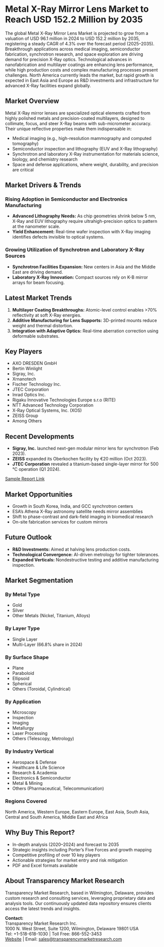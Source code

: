 
# Metal X-Ray Mirror Lens Market to Reach USD 152.2 Million by 2035

The global Metal X-Ray Mirror Lens Market is projected to grow from a valuation of USD 96.1 million in 2024 to USD 152.2 million by 2035, registering a steady CAGR of 4.3% over the forecast period (2025–2035). Breakthrough applications across medical imaging, semiconductor fabrication, synchrotron research, and space exploration are driving demand for precision X-Ray optics. Technological advances in nanofabrication and multilayer coatings are enhancing lens performance, while high production costs and complex manufacturing processes present challenges. North America currently leads the market, but rapid growth is expected in East Asia and Europe as R&D investments and infrastructure for advanced X-Ray facilities expand globally.

## Market Overview

Metal X-Ray mirror lenses are specialized optical elements crafted from highly polished metals and precision-coated multilayers, designed to collimate, focus, and steer X-Ray beams with sub-micrometer accuracy. Their unique reflective properties make them indispensable in:
- Medical imaging (e.g., high-resolution mammography and computed tomography)
- Semiconductor inspection and lithography (EUV and X-Ray lithography)
- Synchrotron and laboratory X-Ray instrumentation for materials science, biology, and chemistry research
- Space and defense applications, where weight, durability, and precision are critical

## Market Drivers & Trends

### Rising Adoption in Semiconductor and Electronics Manufacturing
- **Advanced Lithography Needs:** As chip geometries shrink below 5 nm, X-Ray and EUV lithography require ultrahigh-precision optics to pattern at the nanometer scale.
- **Yield Enhancement:** Real-time wafer inspection with X-Ray imaging identifies defects invisible to optical systems.

### Growing Utilization of Synchrotron and Laboratory X-Ray Sources
- **Synchrotron Facilities Expansion:** New centers in Asia and the Middle East are driving demand.
- **Laboratory X-Ray Innovation:** Compact sources rely on K-B mirror arrays for beam focusing.

## Latest Market Trends
1. **Multilayer Coating Breakthroughs:** Atomic-level control enables >70% reflectivity at soft X-Ray energies.
2. **Additive Manufacturing for Lens Supports:** 3D-printed mounts reduce weight and thermal distortion.
3. **Integration with Adaptive Optics:** Real-time aberration correction using deformable substrates.

## Key Players
- AXO DRESDEN GmbH
- Bertin Winlight
- Sigray, Inc.
- Xrnanotech
- Fischer Technology Inc.
- JTEC Corporation
- Inrad Optics Inc.
- Rigaku Innovative Technologies Europe s.r.o (RITE)
- NTT Advanced Technology Corporation
- X-Ray Optical Systems, Inc. (XOS)
- ZEISS Group
- Among Others

## Recent Developments
- **Sigray, Inc.** launched next-gen modular mirror lens for synchrotron (Feb 2023).
- **ZEISS** expanded its Oberkochen facility by €20 million (Oct 2023).
- **JTEC Corporation** revealed a titanium-based single-layer mirror for 500 °C operation (Q1 2024).

[Sample Report Link](https://www.transparencymarketresearch.com/sample/sample.php?flag=S&rep_id=86589)

## Market Opportunities
- Growth in South Korea, India, and GCC synchrotron centers
- ESA’s Athena X-Ray astronomy satellite needs mirror assemblies
- Shift to phase-contrast and dark-field imaging in biomedical research
- On-site fabrication services for custom mirrors

## Future Outlook
- **R&D Investments:** Aimed at halving lens production costs.
- **Technological Convergence:** AI-driven metrology for tighter tolerances.
- **Expanded Verticals:** Nondestructive testing and additive manufacturing inspection.

## Market Segmentation

### By Metal Type
- Gold
- Silver
- Other Metals (Nickel, Titanium, Alloys)

### By Layer Type
- Single Layer
- Multi-Layer (66.8% share in 2024)

### By Surface Shape
- Plane
- Paraboloid
- Ellipsoid
- Spherical
- Others (Toroidal, Cylindrical)

### By Application
- Microscopy
- Inspection
- Imaging
- Metallurgy
- Laser Processing
- Others (Telescopy, Metrology)

### By Industry Vertical
- Aerospace & Defense
- Healthcare & Life Science
- Research & Academia
- Electronics & Semiconductor
- Metal & Mining
- Others (Pharmaceutical, Telecommunication)

### Regions Covered
North America, Western Europe, Eastern Europe, East Asia, South Asia, Central and South America, Middle East and Africa

## Why Buy This Report?
- In-depth analysis (2020–2024) and forecast to 2035
- Strategic insights including Porter’s Five Forces and growth mapping
- Competitive profiling of over 10 key players
- Actionable strategies for market entry and risk mitigation
- PDF and Excel formats available

## About Transparency Market Research

Transparency Market Research, based in Wilmington, Delaware, provides custom research and consulting services, leveraging proprietary data and analysis tools. Our continuously updated data repository ensures clients access the latest trends and insights.

**Contact:**  
Transparency Market Research Inc.  
1000 N. West Street, Suite 1200, Wilmington, Delaware 19801 USA  
Tel: +1-518-618-1030 | Toll Free: 866-552-3453  
[Website](https://www.transparencymarketresearch.com) | Email: sales@transparencymarketresearch.com
